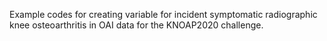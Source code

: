Example codes for creating variable for incident symptomatic radiographic knee osteoarthritis in OAI data for the KNOAP2020 challenge.